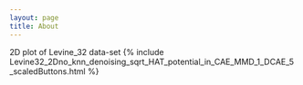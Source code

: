 ```yaml
---
layout: page
title: About
---
```



2D plot of Levine_32 data-set 
{% include Levine32_2Dno_knn_denoising_sqrt_HAT_potential_in_CAE_MMD_1_DCAE_5_scaledButtons.html %}
